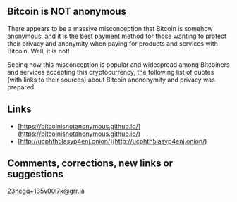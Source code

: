 ## Bitcoin is NOT anonymous

There appears to be a massive misconception that Bitcoin is somehow
anonymous, and it is the best payment method for those
wanting to protect their privacy and anonymity when paying
for products and services with Bitcoin. Well, it is not!

Seeing how this misconception is popular and
widespread among Bitcoiners and services accepting this cryptocurrency,
the following list of quotes (with links to their sources)
about Bitcoin anononymity and privacy was prepared.


## Links

- [https://bitcoinisnotanonymous.github.io/](https://bitcoinisnotanonymous.github.io/)
- [http://ucphth5lasyp4enj.onion/](http://ucphth5lasyp4enj.onion/)


## Comments, corrections, new links or suggestions
23negq+135v00l7k@grr.la
